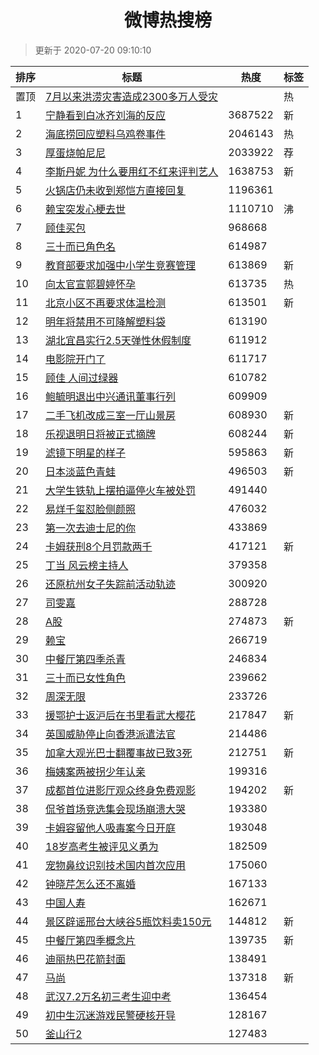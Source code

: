 <h1 align="center">微博热搜榜</h1>

> 更新于 2020-07-20 09:10:10

| 排序 | 标题                                                                                                                                                                                                                                      | 热度    | 标签 |
| ---- | ----------------------------------------------------------------------------------------------------------------------------------------------------------------------------------------------------------------------------------------- | ------- | ---- |
| 置顶 | [7月以来洪涝灾害造成2300多万人受灾](https://s.weibo.com/weibo?q=%237%E6%9C%88%E4%BB%A5%E6%9D%A5%E6%B4%AA%E6%B6%9D%E7%81%BE%E5%AE%B3%E9%80%A0%E6%88%902300%E5%A4%9A%E4%B8%87%E4%BA%BA%E5%8F%97%E7%81%BE%23&Refer=new_time)                 |         | 热   |
| 1    | [宁静看到白冰齐刘海的反应](https://s.weibo.com/weibo?q=%23%E5%AE%81%E9%9D%99%E7%9C%8B%E5%88%B0%E7%99%BD%E5%86%B0%E9%BD%90%E5%88%98%E6%B5%B7%E7%9A%84%E5%8F%8D%E5%BA%94%23&Refer=top)                                                      | 3687522 | 新   |
| 2    | [海底捞回应塑料乌鸡卷事件](https://s.weibo.com/weibo?q=%23%E6%B5%B7%E5%BA%95%E6%8D%9E%E5%9B%9E%E5%BA%94%E5%A1%91%E6%96%99%E4%B9%8C%E9%B8%A1%E5%8D%B7%E4%BA%8B%E4%BB%B6%23&Refer=top)                                                      | 2046143 | 热   |
| 3    | [厚蛋烧帕尼尼](https://s.weibo.comjavascript:void(0);)                                                                                                                                                                                    | 2033922 | 荐   |
| 4    | [李斯丹妮 为什么要用红不红来评判艺人](https://s.weibo.com/weibo?q=%E6%9D%8E%E6%96%AF%E4%B8%B9%E5%A6%AE%20%E4%B8%BA%E4%BB%80%E4%B9%88%E8%A6%81%E7%94%A8%E7%BA%A2%E4%B8%8D%E7%BA%A2%E6%9D%A5%E8%AF%84%E5%88%A4%E8%89%BA%E4%BA%BA&Refer=top) | 1638753 | 新   |
| 5    | [火锅店仍未收到郑恺方直接回复](https://s.weibo.com/weibo?q=%23%E7%81%AB%E9%94%85%E5%BA%97%E4%BB%8D%E6%9C%AA%E6%94%B6%E5%88%B0%E9%83%91%E6%81%BA%E6%96%B9%E7%9B%B4%E6%8E%A5%E5%9B%9E%E5%A4%8D%23&Refer=top)                                | 1196361 |      |
| 6    | [赖宝突发心梗去世](https://s.weibo.com/weibo?q=%23%E8%B5%96%E5%AE%9D%E7%AA%81%E5%8F%91%E5%BF%83%E6%A2%97%E5%8E%BB%E4%B8%96%23&Refer=top)                                                                                                  | 1110710 | 沸   |
| 7    | [顾佳买包](https://s.weibo.com/weibo?q=%23%E9%A1%BE%E4%BD%B3%E4%B9%B0%E5%8C%85%23&Refer=top)                                                                                                                                              | 968668  |      |
| 8    | [三十而已角色名](https://s.weibo.com/weibo?q=%23%E4%B8%89%E5%8D%81%E8%80%8C%E5%B7%B2%E8%A7%92%E8%89%B2%E5%90%8D%23&Refer=top)                                                                                                             | 614987  |      |
| 9    | [教育部要求加强中小学生竞赛管理](https://s.weibo.com/weibo?q=%E6%95%99%E8%82%B2%E9%83%A8%E8%A6%81%E6%B1%82%E5%8A%A0%E5%BC%BA%E4%B8%AD%E5%B0%8F%E5%AD%A6%E7%94%9F%E7%AB%9E%E8%B5%9B%E7%AE%A1%E7%90%86&Refer=top)                           | 613869  | 新   |
| 10   | [向太官宣郭碧婷怀孕](https://s.weibo.com/weibo?q=%23%E5%90%91%E5%A4%AA%E5%AE%98%E5%AE%A3%E9%83%AD%E7%A2%A7%E5%A9%B7%E6%80%80%E5%AD%95%23&Refer=top)                                                                                       | 613735  | 热   |
| 11   | [北京小区不再要求体温检测](https://s.weibo.com/weibo?q=%E5%8C%97%E4%BA%AC%E5%B0%8F%E5%8C%BA%E4%B8%8D%E5%86%8D%E8%A6%81%E6%B1%82%E4%BD%93%E6%B8%A9%E6%A3%80%E6%B5%8B&Refer=top)                                                            | 613501  | 新   |
| 12   | [明年将禁用不可降解塑料袋](https://s.weibo.com/weibo?q=%23%E6%98%8E%E5%B9%B4%E5%B0%86%E7%A6%81%E7%94%A8%E4%B8%8D%E5%8F%AF%E9%99%8D%E8%A7%A3%E5%A1%91%E6%96%99%E8%A2%8B%23&Refer=top)                                                      | 613190  |      |
| 13   | [湖北宜昌实行2.5天弹性休假制度](https://s.weibo.com/weibo?q=%23%E6%B9%96%E5%8C%97%E5%AE%9C%E6%98%8C%E5%AE%9E%E8%A1%8C2.5%E5%A4%A9%E5%BC%B9%E6%80%A7%E4%BC%91%E5%81%87%E5%88%B6%E5%BA%A6%23&Refer=top)                                     | 611912  |      |
| 14   | [电影院开门了](https://s.weibo.com/weibo?q=%23%E7%94%B5%E5%BD%B1%E9%99%A2%E5%BC%80%E9%97%A8%E4%BA%86%23&Refer=top)                                                                                                                        | 611717  |      |
| 15   | [顾佳 人间过绿器](https://s.weibo.com/weibo?q=%E9%A1%BE%E4%BD%B3%20%E4%BA%BA%E9%97%B4%E8%BF%87%E7%BB%BF%E5%99%A8&Refer=top)                                                                                                               | 610782  |      |
| 16   | [鲍毓明退出中兴通讯董事行列](https://s.weibo.com/weibo?q=%23%E9%B2%8D%E6%AF%93%E6%98%8E%E9%80%80%E5%87%BA%E4%B8%AD%E5%85%B4%E9%80%9A%E8%AE%AF%E8%91%A3%E4%BA%8B%E8%A1%8C%E5%88%97%23&Refer=top)                                           | 609909  |      |
| 17   | [二手飞机改成三室一厅山景房](https://s.weibo.com/weibo?q=%E4%BA%8C%E6%89%8B%E9%A3%9E%E6%9C%BA%E6%94%B9%E6%88%90%E4%B8%89%E5%AE%A4%E4%B8%80%E5%8E%85%E5%B1%B1%E6%99%AF%E6%88%BF&Refer=top)                                                 | 608930  | 新   |
| 18   | [乐视退明日将被正式摘牌](https://s.weibo.com/weibo?q=%E4%B9%90%E8%A7%86%E9%80%80%E6%98%8E%E6%97%A5%E5%B0%86%E8%A2%AB%E6%AD%A3%E5%BC%8F%E6%91%98%E7%89%8C&Refer=top)                                                                       | 608244  | 新   |
| 19   | [滤镜下明星的样子](https://s.weibo.com/weibo?q=%23%E6%BB%A4%E9%95%9C%E4%B8%8B%E6%98%8E%E6%98%9F%E7%9A%84%E6%A0%B7%E5%AD%90%23&Refer=top)                                                                                                  | 595863  | 新   |
| 20   | [日本淡蓝色青蛙](https://s.weibo.com/weibo?q=%23%E6%97%A5%E6%9C%AC%E6%B7%A1%E8%93%9D%E8%89%B2%E9%9D%92%E8%9B%99%23&Refer=top)                                                                                                             | 496503  | 新   |
| 21   | [大学生铁轨上摆拍逼停火车被处罚](https://s.weibo.com/weibo?q=%23%E5%A4%A7%E5%AD%A6%E7%94%9F%E9%93%81%E8%BD%A8%E4%B8%8A%E6%91%86%E6%8B%8D%E9%80%BC%E5%81%9C%E7%81%AB%E8%BD%A6%E8%A2%AB%E5%A4%84%E7%BD%9A%23&Refer=top)                     | 491440  |      |
| 22   | [易烊千玺怼脸侧颜照](https://s.weibo.com/weibo?q=%23%E6%98%93%E7%83%8A%E5%8D%83%E7%8E%BA%E6%80%BC%E8%84%B8%E4%BE%A7%E9%A2%9C%E7%85%A7%23&Refer=top)                                                                                       | 476032  |      |
| 23   | [第一次去迪士尼的你](https://s.weibo.com/weibo?q=%23%E7%AC%AC%E4%B8%80%E6%AC%A1%E5%8E%BB%E8%BF%AA%E5%A3%AB%E5%B0%BC%E7%9A%84%E4%BD%A0%23&Refer=top)                                                                                       | 433869  |      |
| 24   | [卡姆获刑8个月罚款两千](https://s.weibo.com/weibo?q=%23%E5%8D%A1%E5%A7%86%E8%8E%B7%E5%88%918%E4%B8%AA%E6%9C%88%E7%BD%9A%E6%AC%BE%E4%B8%A4%E5%8D%83%23&Refer=top)                                                                          | 417121  | 新   |
| 25   | [丁当 风云榜主持人](https://s.weibo.com/weibo?q=%E4%B8%81%E5%BD%93%20%E9%A3%8E%E4%BA%91%E6%A6%9C%E4%B8%BB%E6%8C%81%E4%BA%BA&Refer=top)                                                                                                    | 379358  |      |
| 26   | [还原杭州女子失踪前活动轨迹](https://s.weibo.com/weibo?q=%23%E8%BF%98%E5%8E%9F%E6%9D%AD%E5%B7%9E%E5%A5%B3%E5%AD%90%E5%A4%B1%E8%B8%AA%E5%89%8D%E6%B4%BB%E5%8A%A8%E8%BD%A8%E8%BF%B9%23&Refer=top)                                           | 300920  |      |
| 27   | [司雯嘉](https://s.weibo.com/weibo?q=%E5%8F%B8%E9%9B%AF%E5%98%89&Refer=top)                                                                                                                                                               | 288728  |      |
| 28   | [A股](https://s.weibo.com/weibo?q=A%E8%82%A1&Refer=top)                                                                                                                                                                                   | 274873  | 新   |
| 29   | [赖宝](https://s.weibo.com/weibo?q=%E8%B5%96%E5%AE%9D&Refer=top)                                                                                                                                                                          | 266719  |      |
| 30   | [中餐厅第四季杀青](https://s.weibo.com/weibo?q=%23%E4%B8%AD%E9%A4%90%E5%8E%85%E7%AC%AC%E5%9B%9B%E5%AD%A3%E6%9D%80%E9%9D%92%23&Refer=top)                                                                                                  | 246834  |      |
| 31   | [三十而已女性角色](https://s.weibo.com/weibo?q=%E4%B8%89%E5%8D%81%E8%80%8C%E5%B7%B2%E5%A5%B3%E6%80%A7%E8%A7%92%E8%89%B2&Refer=top)                                                                                                        | 239662  |      |
| 32   | [周深无限](https://s.weibo.com/weibo?q=%23%E5%91%A8%E6%B7%B1%E6%97%A0%E9%99%90%23&Refer=top)                                                                                                                                              | 233726  |      |
| 33   | [援鄂护士返沪后在书里看武大樱花](https://s.weibo.com/weibo?q=%23%E6%8F%B4%E9%84%82%E6%8A%A4%E5%A3%AB%E8%BF%94%E6%B2%AA%E5%90%8E%E5%9C%A8%E4%B9%A6%E9%87%8C%E7%9C%8B%E6%AD%A6%E5%A4%A7%E6%A8%B1%E8%8A%B1%23&Refer=top)                     | 217847  | 新   |
| 34   | [英国威胁停止向香港派遣法官](https://s.weibo.com/weibo?q=%E8%8B%B1%E5%9B%BD%E5%A8%81%E8%83%81%E5%81%9C%E6%AD%A2%E5%90%91%E9%A6%99%E6%B8%AF%E6%B4%BE%E9%81%A3%E6%B3%95%E5%AE%98&Refer=top)                                                 | 214486  |      |
| 35   | [加拿大观光巴士翻覆事故已致3死](https://s.weibo.com/weibo?q=%E5%8A%A0%E6%8B%BF%E5%A4%A7%E8%A7%82%E5%85%89%E5%B7%B4%E5%A3%AB%E7%BF%BB%E8%A6%86%E4%BA%8B%E6%95%85%E5%B7%B2%E8%87%B43%E6%AD%BB&Refer=top)                                    | 212751  | 新   |
| 36   | [梅姨案两被拐少年认亲](https://s.weibo.com/weibo?q=%E6%A2%85%E5%A7%A8%E6%A1%88%E4%B8%A4%E8%A2%AB%E6%8B%90%E5%B0%91%E5%B9%B4%E8%AE%A4%E4%BA%B2&Refer=top)                                                                                  | 199316  |      |
| 37   | [成都首位进影厅观众终身免费观影](https://s.weibo.com/weibo?q=%E6%88%90%E9%83%BD%E9%A6%96%E4%BD%8D%E8%BF%9B%E5%BD%B1%E5%8E%85%E8%A7%82%E4%BC%97%E7%BB%88%E8%BA%AB%E5%85%8D%E8%B4%B9%E8%A7%82%E5%BD%B1&Refer=top)                           | 194202  | 新   |
| 38   | [侃爷首场竞选集会现场崩溃大哭](https://s.weibo.com/weibo?q=%23%E4%BE%83%E7%88%B7%E9%A6%96%E5%9C%BA%E7%AB%9E%E9%80%89%E9%9B%86%E4%BC%9A%E7%8E%B0%E5%9C%BA%E5%B4%A9%E6%BA%83%E5%A4%A7%E5%93%AD%23&Refer=top)                                | 193380  |      |
| 39   | [卡姆容留他人吸毒案今日开庭](https://s.weibo.com/weibo?q=%23%E5%8D%A1%E5%A7%86%E5%AE%B9%E7%95%99%E4%BB%96%E4%BA%BA%E5%90%B8%E6%AF%92%E6%A1%88%E4%BB%8A%E6%97%A5%E5%BC%80%E5%BA%AD%23&Refer=top)                                           | 193048  |      |
| 40   | [18岁高考生被评见义勇为](https://s.weibo.com/weibo?q=18%E5%B2%81%E9%AB%98%E8%80%83%E7%94%9F%E8%A2%AB%E8%AF%84%E8%A7%81%E4%B9%89%E5%8B%87%E4%B8%BA&Refer=top)                                                                              | 182509  |      |
| 41   | [宠物鼻纹识别技术国内首次应用](https://s.weibo.com/weibo?q=%23%E5%AE%A0%E7%89%A9%E9%BC%BB%E7%BA%B9%E8%AF%86%E5%88%AB%E6%8A%80%E6%9C%AF%E5%9B%BD%E5%86%85%E9%A6%96%E6%AC%A1%E5%BA%94%E7%94%A8%23&Refer=top)                                | 175060  |      |
| 42   | [钟晓芹怎么还不离婚](https://s.weibo.com/weibo?q=%23%E9%92%9F%E6%99%93%E8%8A%B9%E6%80%8E%E4%B9%88%E8%BF%98%E4%B8%8D%E7%A6%BB%E5%A9%9A%23&Refer=top)                                                                                       | 167133  |      |
| 43   | [中国人寿](https://s.weibo.com/weibo?q=%E4%B8%AD%E5%9B%BD%E4%BA%BA%E5%AF%BF&Refer=top)                                                                                                                                                    | 162671  |      |
| 44   | [景区辟谣邢台大峡谷5瓶饮料卖150元](https://s.weibo.com/weibo?q=%E6%99%AF%E5%8C%BA%E8%BE%9F%E8%B0%A3%E9%82%A2%E5%8F%B0%E5%A4%A7%E5%B3%A1%E8%B0%B75%E7%93%B6%E9%A5%AE%E6%96%99%E5%8D%96150%E5%85%83&Refer=top)                              | 144812  | 新   |
| 45   | [中餐厅第四季概念片](https://s.weibo.com/weibo?q=%E4%B8%AD%E9%A4%90%E5%8E%85%E7%AC%AC%E5%9B%9B%E5%AD%A3%E6%A6%82%E5%BF%B5%E7%89%87&Refer=top)                                                                                             | 139735  | 新   |
| 46   | [迪丽热巴花箭封面](https://s.weibo.com/weibo?q=%23%E8%BF%AA%E4%B8%BD%E7%83%AD%E5%B7%B4%E8%8A%B1%E7%AE%AD%E5%B0%81%E9%9D%A2%23&Refer=top)                                                                                                  | 138491  |      |
| 47   | [马尚](https://s.weibo.com/weibo?q=%E9%A9%AC%E5%B0%9A&Refer=top)                                                                                                                                                                          | 137318  | 新   |
| 48   | [武汉7.2万名初三考生迎中考](https://s.weibo.com/weibo?q=%E6%AD%A6%E6%B1%897.2%E4%B8%87%E5%90%8D%E5%88%9D%E4%B8%89%E8%80%83%E7%94%9F%E8%BF%8E%E4%B8%AD%E8%80%83&Refer=top)                                                                 | 136454  |      |
| 49   | [初中生沉迷游戏民警硬核开导](https://s.weibo.com/weibo?q=%23%E5%88%9D%E4%B8%AD%E7%94%9F%E6%B2%89%E8%BF%B7%E6%B8%B8%E6%88%8F%E6%B0%91%E8%AD%A6%E7%A1%AC%E6%A0%B8%E5%BC%80%E5%AF%BC%23&Refer=top)                                           | 128167  |      |
| 50   | [釜山行2](https://s.weibo.com/weibo?q=%E9%87%9C%E5%B1%B1%E8%A1%8C2&Refer=top)                                                                                                                                                             | 127483  |      |